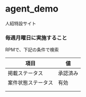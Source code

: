 # agent_demo
人紹特設サイト

### 毎週月曜日に実施すること
RPMで、下記の条件で検索

|項目  |値  |
|---|---|
|掲載ステータス  |承認済み  |
|案件状態ステータス  |有効  |
|  |  |
|  |  |
